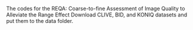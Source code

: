 The codes for the REQA: Coarse-to-fine Assessment of Image Quality to Alleviate the Range Effect
Download CLIVE, BID, and KONIQ datasets and put them to the data folder.
